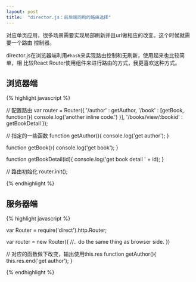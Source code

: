 ```yaml
---
layout: post
title:  "director.js：前后端同构的路由选择"
---
```


对应单页应用，很多场景需要实现局部刷新并且url做相应的改变。这个时候就需要一个路由
控制器。

director.js在浏览器端利用``#hash``来实现路由控制和无刷新，使用起来也比较简单，相
比较React Router使用组件来进行路由的方式，我更喜欢这种方式。

## 浏览器端

{% highlight javascript %}

  // 配置路由
  var router = Router({
    '/author' : getAuthor,
    '/book' : [getBook, function(){
      console.log('another inline code.')
    }],
    '/books/view/:bookid' : getBookDetail
  });

  // 指定的一些函数
  function getAuthor(){
    console.log('get author');
  }

  function getBook(){
    console.log('get book');
  }

  function getBookDetail(id){
    console.log('get book detail ' + id);
  }

  // 路由初始化
  router.init();

{% endhighlight %}

## 服务器端

{% highlight javascript %}

  var Router = require('direct').http.Router;

  var router = new Router({
    //.. do the same thing as browser side.
  })

  // 对应的函数做下改变，输出使用this.res
  function getAuthor(){
    this.res.end('get author');
  }

{% endhighlight %}
